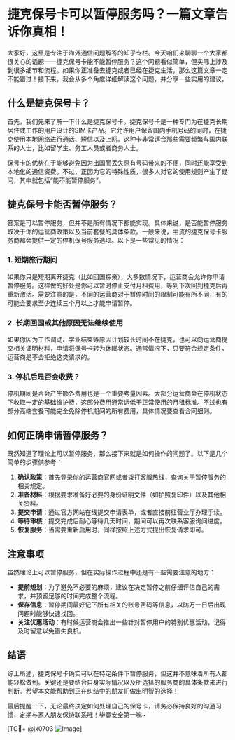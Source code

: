 # 捷克保号卡可以暂停服务吗？一篇文章告诉你真相！

大家好，这里是专注于海外通信问题解答的知乎专栏。今天咱们来聊聊一个大家都很关心的话题——捷克保号卡能不能暂停服务？这个问题看似简单，但实际上涉及到很多细节和流程。如果你正准备去捷克或者已经在捷克生活，那么这篇文章一定不能错过！接下来，我会从多个角度详细解读这个问题，并分享一些实用的建议。

## 什么是捷克保号卡？

首先，我们先来了解一下什么是捷克保号卡。捷克保号卡是一种专门为在捷克长期居住或工作的用户设计的SIM卡产品。它允许用户保留国内手机号码的同时，在捷克使用本地网络进行通话、短信以及上网。这种卡非常适合那些需要频繁与国内联系的人士，比如留学生、务工人员或者商务人士。

保号卡的优势在于能够避免因为出国而丢失原有号码带来的不便，同时还能享受到本地化的通信资费。不过，正因为它的特殊性质，很多人对它的使用规则产生了疑问，其中就包括“能不能暂停服务”。

## 捷克保号卡能否暂停服务？

答案是可以暂停服务，但并不是所有情况下都能实现。具体来说，是否能暂停服务取决于你的运营商政策以及当前套餐的具体条款。一般来说，主流的捷克保号卡服务商都会提供一定的停机保号服务选项。以下是一些常见的情况：

### 1. 短期旅行期间
如果你只是短期离开捷克（比如回国探亲），大多数情况下，运营商会允许你申请暂停服务。这样做的好处是你可以暂时停止支付月租费用，等到下次回到捷克后再重新激活。需要注意的是，不同的运营商对于暂停时间的限制可能有所不同，有的可能会要求至少连续三个月以上才能申请暂停。

### 2. 长期回国或其他原因无法继续使用
如果你因为工作调动、学业结束等原因计划较长时间不在捷克，也可以向运营商提交相关证明材料，申请将保号卡转为休眠状态。通常情况下，只要符合规定条件，运营商是不会拒绝这类请求的。

### 3. 停机后是否会收费？
停机期间是否会产生额外费用也是一个重要考量因素。大部分运营商会在停机状态下收取一定的基础维护费，这部分费用通常远低于正常使用的月租标准。不过也有部分高端套餐可能完全免除停机期间的所有费用，具体情况要查看合同细则。

## 如何正确申请暂停服务？

既然知道了理论上可以暂停服务，那么接下来就是如何操作的问题了。以下是几个简单的步骤供参考：

1. **确认政策**：首先登录你的运营商官网或者拨打客服热线，查询关于暂停服务的相关规定。
2. **准备材料**：根据要求准备好必要的身份证明文件（如护照复印件）以及其他相关资料。
3. **提交申请**：通过官方网站在线提交申请表单，或者直接前往营业厅办理手续。
4. **等待审核**：提交完成后耐心等待几天时间，期间可以再次联系客服询问进度。
5. **恢复服务**：当需要重新启用时，同样按照上述方式提出恢复请求即可。

## 注意事项

虽然理论上可以暂停服务，但在实际操作过程中还是有一些需要注意的地方：

- **提前规划**：为了避免不必要的麻烦，建议在决定暂停之前仔细评估自己的需求，并预留足够的时间完成整个流程。
- **保存信息**：暂停期间最好记下所有相关的账号密码等信息，以防万一日后出现问题时能够快速找回。
- **关注优惠活动**：有时候运营商会推出一些针对暂停用户的特别优惠活动，记得及时留意以免错失良机。

## 结语

综上所述，捷克保号卡确实可以在特定条件下暂停服务，但这并不意味着所有人都能轻松做到。关键还是要结合自身实际情况以及所选择的服务商的具体条款来进行判断。希望本文能帮助到正在纠结中的朋友们做出明智的选择！

最后提醒一下，无论最终决定如何处理自己的保号卡，请务必保持良好的沟通习惯，定期与家人朋友保持联系哦！毕竟安全第一嘛~

[TG💪+ @jx0703 ![Image](https://github.com/user-attachments/assets/dbca1d08-cadb-493c-b0ec-ad6f7a83f270)]